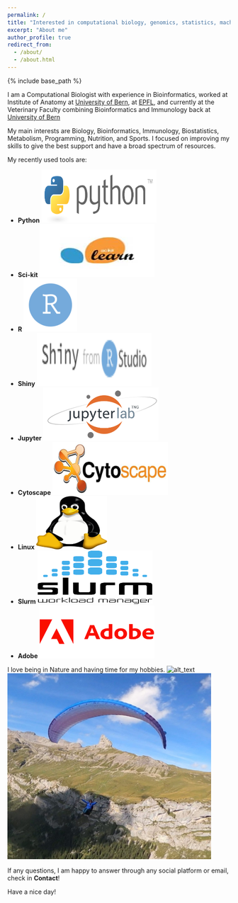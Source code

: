 ```yaml
---
permalink: /
title: "Interested in computational biology, genomics, statistics, machine learning and sports"
excerpt: "About me"
author_profile: true
redirect_from: 
  - /about/
  - /about.html
---
```


{% include base_path %}

I am a Computational Biologist with experience in Bioinformatics, worked at Institute of Anatomy at [University of Bern](https://www.unibe.ch/index_eng.html), at [EPFL](https://www.epfl.ch/en/), and currently at the Veterinary Faculty combining Bioinformatics and Immunology back at [University of Bern](https://www.unibe.ch/index_eng.html)

My main interests are Biology, Bioinformatics, Immunology, Biostatistics, Metabolism, Programming, Nutrition, and Sports. I focused on improving my skills to give the best support and have a broad spectrum of resources. <!--- <img alt="alt_text" width="300px" height="300px" src="images/asics.jpeg" /> --->


My recently used tools are:
* **Python** <img alt="alt_text" width="260px" height="120px" src="images/python.png" />
* **Sci-kit** <img alt="alt_text" width="260px" height="120px" src="images/scikit.jpg" />
* **R** <img alt="alt_text" width="120px" height="120px" src="images/clean_logo_rstudio.png" />
* **Shiny** <img alt="alt_text" width="260px" height="120px" src="images/shiny.png" />
* **Jupyter** <img alt="alt_text" width="260px" height="120px" src="images/jupy.png" />
* **Cytoscape** <img alt="alt_text" width="260px" height="120px" src="images/cytoscape-logo.png" />
* **Linux** <img alt="alt_text" width="160px" height="120px" src="images/linux.png" />
* **Slurm** <img alt="alt_text" width="260px" height="120px" src="images/slurm.png" />
* **Adobe** <img alt="alt_text" width="260px" height="120px" src="images/Adobe-Logo.png" />

I love being in Nature and having time for my hobbies. 
<img alt="alt_text" width="460px" height="420px" src="images/paraAmis.jpg" /> <img alt="alt_text" width="460px" height="420px" src="images/lobhornerme.jpeg" />

If any questions, I am happy to answer through any social platform or email, check in **Contact**!

Have a nice day!

